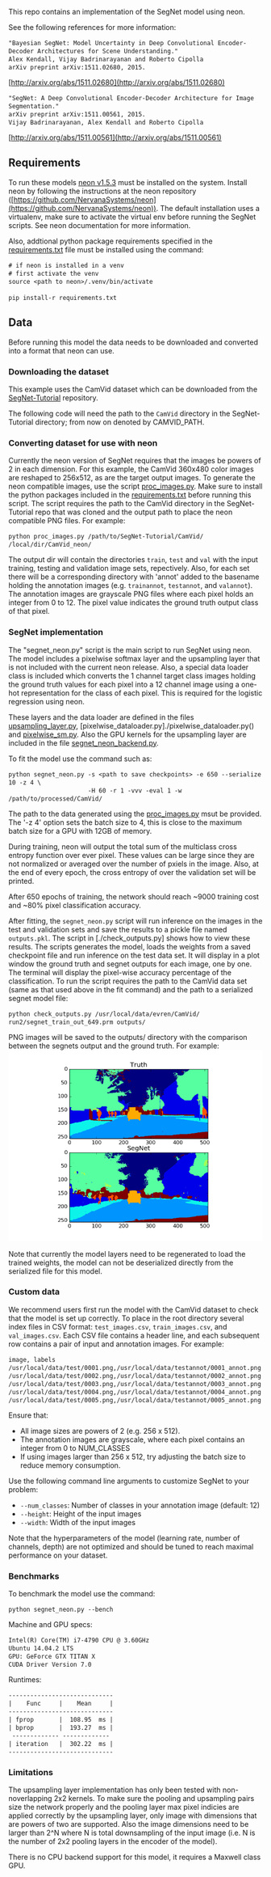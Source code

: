 
This repo contains an implementation of the SegNet model using neon.

See the following references for more information:

```
"Bayesian SegNet: Model Uncertainty in Deep Convolutional Encoder-Decoder Architectures for Scene Understanding."
Alex Kendall, Vijay Badrinarayanan and Roberto Cipolla
arXiv preprint arXiv:1511.02680, 2015.
```
[http://arxiv.org/abs/1511.02680](http://arxiv.org/abs/1511.02680)

```
"SegNet: A Deep Convolutional Encoder-Decoder Architecture for Image Segmentation."
arXiv preprint arXiv:1511.00561, 2015. 
Vijay Badrinarayanan, Alex Kendall and Roberto Cipolla
```
[http://arxiv.org/abs/1511.00561](http://arxiv.org/abs/1511.00561)

## Requirements

To run these models [neon v1.5.3](https://github.com/NervanaSystems/neon/tree/v1.5.3)
must be installed on the system.  Install neon by following the instructions at the
neon repository ([https://github.com/NervanaSystems/neon](https://github.com/NervanaSystems/neon)).
The default installation uses a virtualenv, make sure to activate the virtual
env before running the SegNet scripts.  See neon documentation for more information.


Also, addtional python package requirements specified in the
[requirements.txt](./requirements.txt) file must be installed using the command:
```
# if neon is installed in a venv
# first activate the venv
source <path to neon>/.venv/bin/activate

pip install-r requirements.txt
```

## Data

Before running this model the data needs to be downloaded and converted into a format that
neon can use. 

### Downloading the dataset

This example uses the CamVid dataset which can be downloaded from the 
[SegNet-Tutorial](https://github.com/alexgkendall/SegNet-Tutorial) repository.

The following code will need the path to the `CamVid` directory in the SegNet-Tutorial
directory; from now on denoted by CAMVID_PATH.

### Converting dataset for use with neon

Currently the neon version of SegNet requires that the images be powers of 2 in each
dimension.  For this example, the CamVid 360x480 color images are reshaped to 256x512,
as are the target output images.  To generate the neon compatible images, use the
script [proc_images.py](./proc_images.py).  Make sure to install the python packages
included in the [requirements.txt](./requirements.txt) before running this script.
The script requires the path to the CamVid directory in the SegNet-Tutorial repo that
was cloned and the output path to place the neon compatible PNG files.  For example:

```
python proc_images.py /path/to/SegNet-Tutorial/CamVid/ /local/dir/CamVid_neon/
```

The output dir will contain the directories `train`, `test` and `val` with the input training,
testing and validation image sets, repectively.  Also, for each set there will be a
corresponding directory with 'annot' added to the basename holding the annotation
images (e.g. `trainannot`, `testannot`, and `valannot`).  The annotation images are grayscale 
PNG files where each pixel holds an integer from 0 to 12.  The pixel value indicates the ground 
truth output class of that pixel.

### SegNet implementation

The "segnet_neon.py" script is the main script to run SegNet using neon.
The model includes a pixelwise softmax layer and the upsampling layer
that is not included with the current neon release.  Also, a special data loader
class is included which converts the 1 channel target class images holding
the ground truth values for each pixel into a 12 channel image using a one-hot
representation for the class of each pixel.  This is required for the logistic
regression using neon.

These layers and the data loader are defined in the files
[upsampling_layer.py](./upsampling_layer.py),
[pixelwise_dataloader.py]./pixelwise_dataloader.py()
and [pixelwise_sm.py](./pixelwise_sm.py). Also the GPU kernels for the upsampling
layer are included in the file [segnet_neon_backend.py](./segnet_neon_backend.py).

To fit the model use the command such as:
```
python segnet_neon.py -s <path to save checkpoints> -e 650 --serialize 10 -z 4 \
                      -H 60 -r 1 -vvv -eval 1 -w /path/to/processed/CamVid/
```
The path to the data generated using the [proc_images.py](./proc_images.py) 
msut be provided.  The '-z 4' option sets the batch size to 4, this is close
to the maximum batch size for a GPU with 12GB of memory.

During training, neon will output the total sum of the multiclass cross entropy
function over ever pixel.  These values can be large since they are not normalized
or averaged over the number of pxiels in the image.  Also, at the end of every epoch,
the cross entropy of over the validation set will be printed.

After 650 epochs of training, the network should reach ~9000 training cost and ~80% pixel
classification accuracy.

After fitting, the `segnet_neon.py` script will run inference on the images in the test and 
validation sets and save the results to a pickle file named `outputs.pkl`.  The script in
[./check_outputs.py] shows how to view these results. The scripts generates the model,
loads the weights from a saved checkpoint file and run inference on the test data set.
It will display in a plot window the ground truth and segnet outputs for each image, one
by one.  The terminal will display the pixel-wise accuracy percentage of the classification.
To run the script requires the path to the CamVid data set (same as that used above in the
fit command) and the path to a serialized segnet model file:
```
python check_outputs.py /usr/local/data/evren/CamVid/ run2/segnet_train_out_649.prm outputs/
```
PNG images will be saved to the outputs/ directory with the comparison between the segnets
output and the ground truth.  For example:
![example](./example_output.png)

Note that currently the model layers need to be regenerated to
load the trained weights, the model can not be deserialized directly from the serialized file
for this model.

### Custom data

We recommend users first run the model with the CamVid dataset to check that the model is
set up correctly. To place in the root directory several index files in CSV format:
`test_images.csv`, `train_images.csv`, and `val_images.csv`. Each CSV file contains a 
header line, and each subsequent row contains a pair of input and annotation images. For example:

```
image, labels
/usr/local/data/test/0001.png,/usr/local/data/testannot/0001_annot.png
/usr/local/data/test/0002.png,/usr/local/data/testannot/0002_annot.png
/usr/local/data/test/0003.png,/usr/local/data/testannot/0003_annot.png
/usr/local/data/test/0004.png,/usr/local/data/testannot/0004_annot.png
/usr/local/data/test/0005.png,/usr/local/data/testannot/0005_annot.png
```

Ensure that:
* All image sizes are powers of 2 (e.g. 256 x 512).
* The annotation images are grayscale, where each pixel contains an integer from 0 to NUM_CLASSES
* If using images larger than 256 x 512, try adjusting the batch size to reduce memory consumption.

Use the following command line arguments to customize SegNet to your problem:
* `--num_classes`: Number of classes in your annotation image (default: 12)
* `--height`: Height of the input images
* `--width`: Width of the input images

Note that the hyperparameters of the model (learning rate, number of channels, depth) are not
optimized and should be tuned to reach maximal performance on your dataset.

### Benchmarks

To benchmark the model use the command:
```
python segnet_neon.py --bench
```

Machine and GPU specs:
```
Intel(R) Core(TM) i7-4790 CPU @ 3.60GHz
Ubuntu 14.04.2 LTS
GPU: GeForce GTX TITAN X
CUDA Driver Version 7.0
```

Runtimes:
```
-----------------------------
|    Func     |    Mean     |
-----------------------------
| fprop       |  108.95  ms |
| bprop       |  193.27  ms |
 ------------- -------------
| iteration   |  302.22  ms |
-----------------------------
```


### Limitations

The upsampling layer implementation has only been tested with non-noverlapping
2x2 kernels. To make sure the pooling and upsampling pairs size the network properly
and the pooling layer max pixel indicies are applied correctly by the upsampling layer,
only image with dimensions that are powers of two are supported.  Also the image
dimensions need to be larger than 2^N where N is total downsampling of the input
image (i.e.  N is the number of 2x2 pooling layers in the encoder of the model).

There is no CPU backend support for this model, it requires a Maxwell class GPU.
